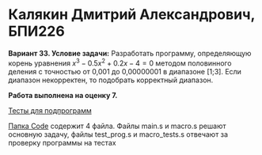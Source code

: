 # Калякин Дмитрий Александрович, БПИ226

**Вариант 33. Условие задачи:** Разработать программу, определяющую корень уравнения $x^3 − 0.5x^2 + 0.2x − 4 = 0$ методом половинного деления с точностью от 0,001
до 0,00000001 в диапазоне [1;3]. Если диапазон некорректен, то подобрать корректный диапазон.

**Работа выполнена на оценку 7.**

[Тесты для подпрограмм](https://github.com/qw1zze/Indiviual-homework-3/tree/main/Tests)

[Папка Code](https://github.com/qw1zze/Individual-Homework-1/tree/main/Code) содержит 4 файла. Файлы main.s и macro.s решают основную задачу, файлы test_prog.s и macro_tests.s отвечают за проверку программы на тестах
